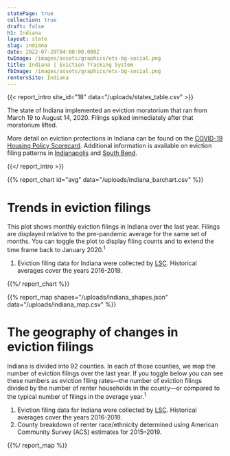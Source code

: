 ```yaml
---
statePage: true
collection: true
draft: false
h1: Indiana
layout: state
slug: indiana
date: 2022-07-20T04:00:00.000Z
twImage: /images/assets/graphics/ets-bg-social.png
title: Indiana | Eviction Tracking System
fbImage: /images/assets/graphics/ets-bg-social.png
rentersSite: Indiana
---
```


{{< report_intro site_id="18" data="/uploads/states_table.csv" >}}

The state of Indiana implemented an eviction moratorium that ran from March 19 to August 14, 2020. Filings spiked immediately after that moratorium lifted.

More detail on eviction protections in Indiana can be found on the [COVID-19 Housing Policy Scorecard](https://evictionlab.org/covid-policy-scorecard/in/). Additional information is available on eviction filing patterns in [Indianapolis](https://evictionlab.org/eviction-tracking/indianapolis-in/) and [South Bend](https://evictionlab.org/eviction-tracking/south-bend-in/).

{{</ report_intro >}}



{{% report_chart id="avg" data="/uploads/indiana_barchart.csv" %}}

# Trends in eviction filings

This plot shows monthly eviction filings in Indiana over the last year. Filings are displayed relative to the pre-pandemic average for the same set of months. You can toggle the plot to display filing counts and to extend the time frame back to January 2020.<sup>1</sup>

1. Eviction filing data for Indiana were collected by [LSC](https://www.lsc.gov/). Historical averages cover the years 2016-2019.

{{%/ report_chart %}}



{{% report_map shapes="/uploads/indiana_shapes.json" data="/uploads/indiana_map.csv" %}}

# The geography of changes in eviction filings

Indiana is divided into 92 counties. In each of those counties, we map the number of eviction filings over the last year. If you toggle below you can see these numbers as eviction filing rates—the number of eviction filings divided by the number of renter households in the county—or compared to the typical number of filings in the average year.<sup>1</sup>

1. Eviction filing data for Indiana were collected by [LSC](https://www.lsc.gov/). Historical averages cover the years 2016-2019.
2. County breakdown of renter race/ethnicity determined using American Community Survey (ACS) estimates for 2015–2019.

{{%/ report_map %}}